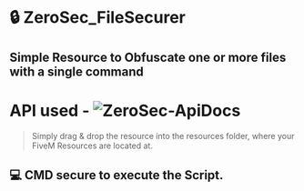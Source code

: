 # 🔒 ZeroSec_FileSecurer

## Simple Resource to Obfuscate one or more files with a single command

# API used - ![ZeroSec-ApiDocs](https://docs.zero.sex/)

> Simply drag & drop the resource into the resources folder, where your FiveM Resources are located at.

## 💻 CMD **secure** to execute the Script.
